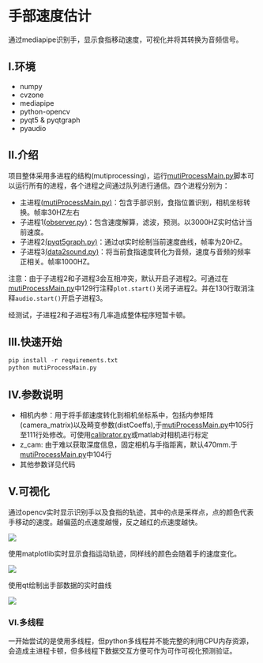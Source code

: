 # 手部速度估计

通过mediapipe识别手，显示食指移动速度，可视化并将其转换为音频信号。

## I.环境

+ numpy
+ cvzone
+ mediapipe
+ python-opencv
+ pyqt5 & pyqtgraph
+ pyaudio


## II.介绍

项目整体采用多进程的结构(mutiprocessing)，运行[mutiProcessMain.py](mutiProcessMain.py)脚本可以运行所有的进程，各个进程之间通过队列进行通信。四个进程分别为：

+ 主进程[(mutiProcessMain.py)](mutiProcessMain.py)：包含手部识别，食指位置识别，相机坐标转换。帧率30HZ左右
+ 子进程1[(observer.py)](./process/observer.py)：包含速度解算，滤波，预测。以3000HZ实时估计当前速度。
+ 子进程2[(pyqt5graph.py)](./process/pyqt5graph.py)：通过qt实时绘制当前速度曲线，帧率为20HZ。
+ 子进程3[(data2sound.py)](./process/data2sound.py)：将当前食指速度转化为音频，速度与音频的频率正相关。帧率1000HZ。

注意：由于子进程2和子进程3会互相冲突，默认开启子进程2。可通过在[mutiProcessMain.py](mutiProcessMain.py)中129行注释`plot.start()`关闭子进程2。并在130行取消注释`audio.start()`开启子进程3。

经测试，子进程2和子进程3有几率造成整体程序短暂卡顿。

## III.快速开始
 ```python
 pip install -r requirements.txt
 python mutiProcessMain.py
 ```

## IV.参数说明

+ 相机内参：用于将手部速度转化到相机坐标系中，包括内参矩阵(camera_matrix)以及畸变参数(distCoeffs),于[mutiProcessMain.py](mutiProcessMain.py)中105行至111行处修改。可使用[calibrator.py](calibrator.py)或matlab对相机进行标定
+ z_cam: 由于难以获取深度信息，固定相机与手指距离，默认470mm.于[mutiProcessMain.py](mutiProcessMain.py)中104行
+ 其他参数详见代码
  
## V.可视化
通过opencv实时显示识别手以及食指的轨迹，其中的点是采样点，点的颜色代表手移动的速度。越偏蓝的点速度越慢，反之越红的点速度越快。

![](https://media.giphy.com/media/0DixGSD54VXMcVM71w/giphy.gif)

使用matplotlib实时显示食指运动轨迹，同样线的颜色会随着手的速度变化。
  
![](https://media.giphy.com/media/5fbrq8LncPV2dYy0VR/giphy.gif)

使用qt绘制出手部数据的实时曲线

![](https://media.giphy.com/media/QhinYGcPNeSRCmqosE/giphy-downsized-large.gif)

### VI.多线程
一开始尝试的是使用多线程，但python多线程并不能完整的利用CPU内存资源，会造成主进程卡顿，但多线程下数据交互方便可作为可作可视化预测验证。